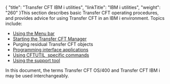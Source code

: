 {
    "title": "Transfer CFT IBM i utilities",
    "linkTitle": "IBM i utilities",
    "weight": "260"
}This section describes basic Transfer CFT operating procedures, and provides advice for using Transfer CFT in an IBM i environment. Topics include:

-   [Using the Menu bar](using_the_menu_bar)
-   [Starting the Transfer CFT Manager](../../post_install_intro_ibmi/start_cft_ibmi_manager)
-   Purging residual Transfer CFT objects
-   [Programming interface applications](../../post_install_intro_ibmi/api_and_exits_intro_ibmi/apis_intro_ibmi)
-   [Using CFTUTIL  specific commands](using_cftutil)
-   [Using the support tool](../../os400_support_tool)

In this document, the terms Transfer CFT OS/400 and Transfer CFT IBM i  may be used interchangeably.
